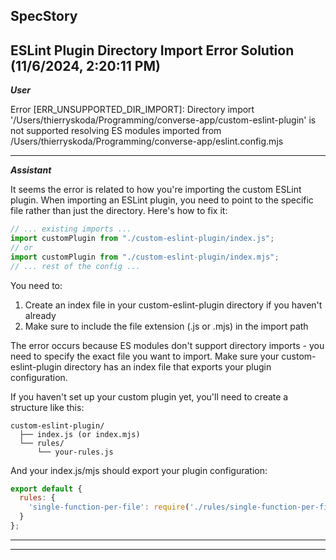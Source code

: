 ## SpecStory

## ESLint Plugin Directory Import Error Solution (11/6/2024, 2:20:11 PM)

_**User**_

Error [ERR_UNSUPPORTED_DIR_IMPORT]: Directory import '/Users/thierryskoda/Programming/converse-app/custom-eslint-plugin' is not supported resolving ES modules imported from /Users/thierryskoda/Programming/converse-app/eslint.config.mjs

---

_**Assistant**_

It seems the error is related to how you're importing the custom ESLint plugin. When importing an ESLint plugin, you need to point to the specific file rather than just the directory. Here's how to fix it:

```javascript:eslint.config.mjs
// ... existing imports ...
import customPlugin from "./custom-eslint-plugin/index.js";
// or
import customPlugin from "./custom-eslint-plugin/index.mjs";
// ... rest of the config ...
```

You need to:
1. Create an index file in your custom-eslint-plugin directory if you haven't already
2. Make sure to include the file extension (.js or .mjs) in the import path

The error occurs because ES modules don't support directory imports - you need to specify the exact file you want to import. Make sure your custom-eslint-plugin directory has an index file that exports your plugin configuration.

If you haven't set up your custom plugin yet, you'll need to create a structure like this:

```
custom-eslint-plugin/
  ├── index.js (or index.mjs)
  └── rules/
      └── your-rules.js
```

And your index.js/mjs should export your plugin configuration:

```javascript:custom-eslint-plugin/index.js
export default {
  rules: {
    'single-function-per-file': require('./rules/single-function-per-file')
  }
};
```

---



---

